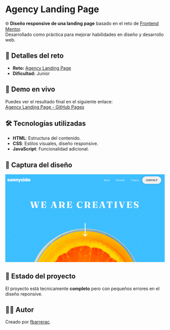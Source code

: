 # Agency Landing Page

🌐 **Diseño responsive de una landing page** basado en el reto de [Frontend Mentor](https://www.frontendmentor.io).  
Desarrollado como práctica para mejorar habilidades en diseño y desarrollo web.

## 📝 Detalles del reto
- **Reto:** [Agency Landing Page](https://www.frontendmentor.io/challenges/agency-landing-page-7yVs3B6ef)  
- **Dificultad:** Junior  

## 🚀 Demo en vivo
Puedes ver el resultado final en el siguiente enlace:  
[Agency Landing Page - GitHub Pages](https://fbarrerac.github.io/fm-agency-landing-page/)

## 🛠 Tecnologías utilizadas
- **HTML**: Estructura del contenido.
- **CSS**: Estilos visuales, diseño responsive.
- **JavaScript**: Funcionalidad adicional.

## 📸 Captura del diseño
![Vista previa del diseño](./images/screenshot.png)

## 🚧 Estado del proyecto
El proyecto está tecnicamente **completo** pero con pequeños errores en el diseño reponsive.

## 🧑‍💻 Autor
Creado por [fbarrerac](https://github.com/fbarrerac).  
